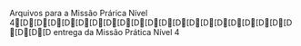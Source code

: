 Arquivos para a Missão Prárica Nível 4[D[D[D[D[D[D[D[D[D[D[D[D[D[D[D[D[D[D[D[D[D[D[D entrega da Missão Prática Nível 4
